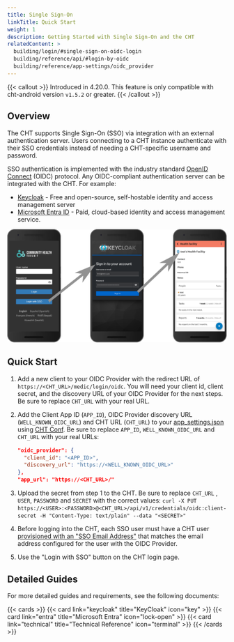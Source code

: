 ```yaml
---
title: Single Sign-On
linkTitle: Quick Start
weight: 1
description: Getting Started with Single Sign-On and the CHT
relatedContent: >
  building/login/#single-sign-on-oidc-login
  building/reference/api/#login-by-oidc
  building/reference/app-settings/oidc_provider
---
```


{{< callout >}}
Introduced in 4.20.0. This feature is only compatible with cht-android version `v1.5.2` or greater.
{{< /callout >}}

## Overview

The CHT supports Single Sign-On (SSO) via integration with an external authentication server. Users connecting to a CHT instance authenticate with their SSO credentials instead of needing a CHT-specific username and password.
 
SSO authentication is implemented with the industry standard [OpenID Connect](https://openid.net/) (OIDC) protocol. Any OIDC-compliant authentication server can be integrated with the CHT. For example:

- [Keycloak](https://www.keycloak.org/) - Free and open-source, self-hostable identity and access management server
- [Microsoft Entra ID](https://learn.microsoft.com/en-us/entra/fundamentals/what-is-entra) - Paid, cloud-based identity and access management service.

![sso-login-flow.svg](sso-login-flow.svg)

## Quick Start

1. Add a new client to your OIDC Provider with the redirect URL of `https://<CHT_URL>/medic/login/oidc`. You will need your client id, client secret, and the discovery URL of your OIDC Provider for the next steps. Be sure to replace `CHT_URL` with your real URL.
2. Add the Client App ID (`APP_ID`), OIDC Provider discovery URL (`WELL_KNOWN_OIDC_URL`) and CHT URL (`CHT_URL`) to your [app_settings.json](/building/reference/app-settings/oidc_provider) using [CHT Conf](/technical-overview/architecture/cht-conf). Be sure to replace `APP_ID`, `WELL_KNOWN_OIDC_URL` and `CHT_URL` with your real URLs:

    ```json
    "oidc_provider": {
      "client_id": "<APP_ID>",
      "discovery_url": "https://<WELL_KNOWN_OIDC_URL>"
    },
    "app_url": "https://<CHT_URL>/"
    ```
3. Upload the secret from step 1 to the CHT. Be sure to replace `CHT_URL` , `USER`,  `PASSWORD` and `SECRET` with the correct values: `curl -X PUT https://<USER>:<PASSWORD>@<CHT_URL>/api/v1/credentials/oidc:client-secret -H "Content-Type: text/plain" --data "<SECRET>"`
4. Before logging into the CHT, each SSO user must have a CHT user [provisioned with an "SSO Email Address"](/building/reference/api/#login-by-oidc) that matches the email address configured for the user with the OIDC Provider.
5. Use the "Login with SSO" button on the CHT login page.

## Detailed Guides 

For more detailed guides and requirements, see the following documents:

{{< cards >}}
  {{< card link="keycloak" title="KeyCloak" icon="key" >}}
  {{< card link="entra" title="Microsoft Entra" icon="lock-open" >}}
  {{< card link="technical" title="Technical Reference" icon="terminal" >}}
{{< /cards >}}
